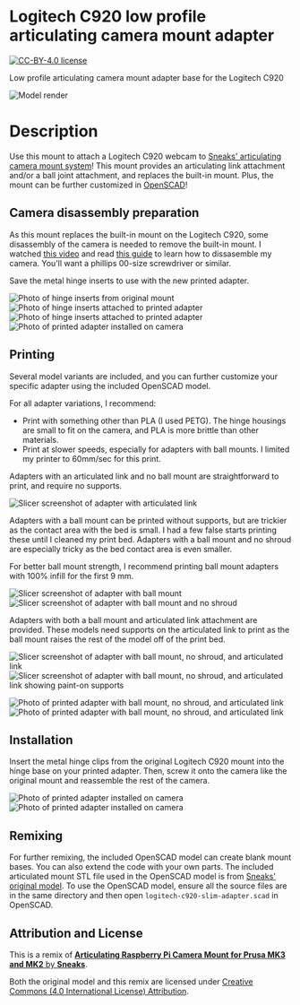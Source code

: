 # Logitech C920 low profile articulating camera mount adapter

[![CC-BY-4.0 license][license-badge]][license]

Low profile articulating camera mount adapter base for the Logitech C920

![Model render](images/readme/demo.png)

# Description

Use this mount to attach a Logitech C920 webcam to
[Sneaks' articulating camera mount system][original-model-url]!
This mount provides an articulating link attachment and/or a ball joint
attachment, and replaces the built-in mount. Plus, the mount can be further
customized in [OpenSCAD][openscad]!

## Camera disassembly preparation

As this mount replaces the built-in mount on the Logitech C920, some disassembly
of the camera is needed to remove the built-in mount.
I watched [this video][c920-disassembly-video] and read
[this guide][c920-disassembly-guide] to learn how to dissasemble my camera.
You'll want a phillips 00-size screwdriver or similar.

Save the metal hinge inserts to use with the new printed adapter.

![Photo of hinge inserts from original mount](images/readme/photo-c920-hinge-inserts-1.jpg)
![Photo of hinge inserts attached to printed adapter](images/readme/photo-c920-hinge-inserts-2.jpg)
![Photo of hinge inserts attached to printed adapter](images/readme/photo-c920-hinge-inserts-3.jpg)
![Photo of printed adapter installed on camera](images/readme/photo-c920-hinge-inserts-4.jpg)

## Printing

Several model variants are included, and you can further customize your specific
adapter using the included OpenSCAD model.

For all adapter variations, I recommend:

* Print with something other than PLA (I used PETG). The hinge housings are
  small to fit on the camera, and PLA is more brittle than other materials.
* Print at slower speeds, especially for adapters with ball mounts. I limited my
  printer to 60mm/sec for this print.

Adapters with an articulated link and no ball mount are straightforward to
print, and require no supports.

![Slicer screenshot of adapter with articulated link](images/readme/slicer-screenshot-link.png)

Adapters with a ball mount can be printed without supports, but are trickier as
the contact area with the bed is small. I had a few false starts printing these
until I cleaned my print bed. Adapters with a ball mount and no shroud are
especially tricky as the bed contact area is even smaller.

For better ball mount strength, I recommend printing ball mount adapters with
100% infill for the first 9 mm.

![Slicer screenshot of adapter with ball mount](images/readme/slicer-screenshot-ball.png)
![Slicer screenshot of adapter with ball mount and no shroud](images/readme/slicer-screenshot-ball-noshroud.png)

Adapters with both a ball mount and articulated link attachment are provided.
These models need supports on the articulated link to print as the ball mount
raises the rest of the model off of the print bed.

![Slicer screenshot of adapter with ball mount, no shroud, and articulated link](images/readme/slicer-screenshot-ball-noshroud-link.png)
![Slicer screenshot of adapter with ball mount, no shroud, and articulated link showing paint-on supports](images/readme/slicer-screenshot-ball-noshroud-link-supports.png)

![Photo of printed adapter with ball mount, no shroud, and articulated link](images/readme/photo-printed-ball-noshroud-link-1.jpg)
![Photo of printed adapter with ball mount, no shroud, and articulated link](images/readme/photo-printed-ball-noshroud-link-2.jpg)

## Installation

Insert the metal hinge clips from the original Logitech C920 mount into the
hinge base on your printed adapter. Then, screw it onto the camera like the
original mount and reassemble the rest of the camera.

![Photo of printed adapter installed on camera](images/readme/photo-adapter-attached-1.jpg)
![Photo of printed adapter installed on camera](images/readme/photo-adapter-attached-2.jpg)

## Remixing

For further remixing, the included OpenSCAD model can create blank mount bases.
You can also extend the code with your own parts. The included articulated mount
STL file used in the OpenSCAD model is from
[Sneaks' original model][original-model-url]. To use the OpenSCAD model, ensure
all the source files are in the same directory and then open
`logitech-c920-slim-adapter.scad` in OpenSCAD.

## Attribution and License

This is a remix of
[**Articulating Raspberry Pi Camera Mount for Prusa MK3 and MK2** by **Sneaks**][original-model-url].

Both the original model and this remix are licensed under
[Creative Commons (4.0 International License) Attribution][license].

[license-badge]: /_static/license-badge-cc-by-4.0.svg
[license]: http://creativecommons.org/licenses/by/4.0/
[openscad]: https://openscad.org
[original-model-url]: https://www.printables.com/model/3407-articulating-raspberry-pi-camera-mount-for-prusa-m
[c920-disassembly-video]: https://www.youtube.com/watch?v=a39iWgSwaBk
[c920-disassembly-guide]: https://www.ifixit.com/Guide/Logitech+C920+Webcam+Disassembly/115077
